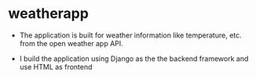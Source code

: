 # weatherapp
- The application is built for weather information 
like temperature, etc. from the open weather 
app API.

- I build the application using Django as the 
the backend framework and use HTML as 
frontend
